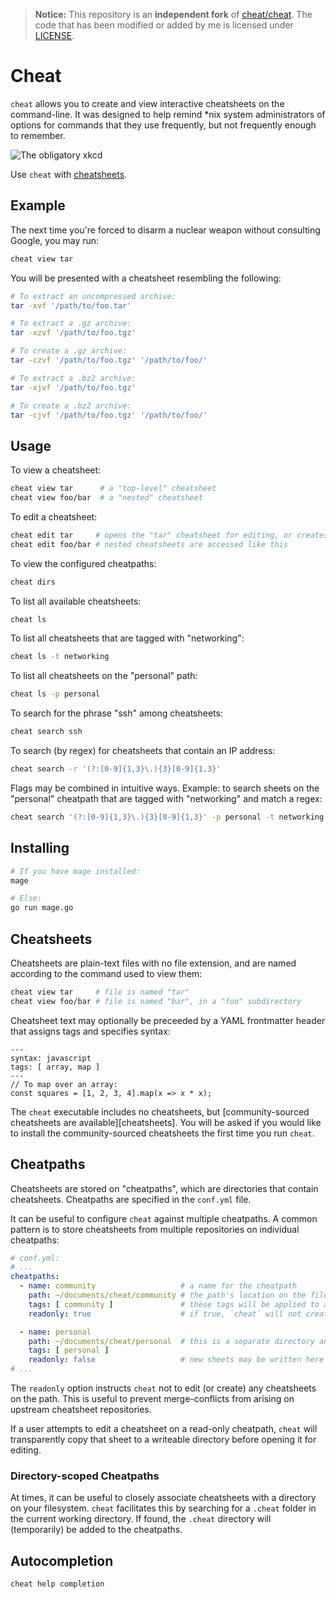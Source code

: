 > **Notice:** This repository is an **independent fork** of
> [cheat/cheat](https://github.com/cheat/cheat). The code that has been
> modified or added by me is licensed under [LICENSE](./LICENSE).

# Cheat

`cheat` allows you to create and view interactive cheatsheets on the
command-line. It was designed to help remind \*nix system administrators of
options for commands that they use frequently, but not frequently enough to
remember.

![The obligatory xkcd](http://imgs.xkcd.com/comics/tar.png 'The obligatory xkcd')

Use `cheat` with [cheatsheets](https://github.com/cheat/cheatsheets).

## Example

The next time you're forced to disarm a nuclear weapon without consulting
Google, you may run:

```sh
cheat view tar
```

You will be presented with a cheatsheet resembling the following:

```sh
# To extract an uncompressed archive:
tar -xvf '/path/to/foo.tar'

# To extract a .gz archive:
tar -xzvf '/path/to/foo.tgz'

# To create a .gz archive:
tar -czvf '/path/to/foo.tgz' '/path/to/foo/'

# To extract a .bz2 archive:
tar -xjvf '/path/to/foo.tgz'

# To create a .bz2 archive:
tar -cjvf '/path/to/foo.tgz' '/path/to/foo/'
```

## Usage

To view a cheatsheet:

```sh
cheat view tar      # a "top-level" cheatsheet
cheat view foo/bar  # a "nested" cheatsheet
```

To edit a cheatsheet:

```sh
cheat edit tar     # opens the "tar" cheatsheet for editing, or creates it if it does not exist
cheat edit foo/bar # nested cheatsheets are accessed like this
```

To view the configured cheatpaths:

```sh
cheat dirs
```

To list all available cheatsheets:

```sh
cheat ls
```

To list all cheatsheets that are tagged with "networking":

```sh
cheat ls -t networking
```

To list all cheatsheets on the "personal" path:

```sh
cheat ls -p personal
```

To search for the phrase "ssh" among cheatsheets:

```sh
cheat search ssh
```

To search (by regex) for cheatsheets that contain an IP address:

```sh
cheat search -r '(?:[0-9]{1,3}\.){3}[0-9]{1,3}'
```

Flags may be combined in intuitive ways. Example: to search sheets on the
"personal" cheatpath that are tagged with "networking" and match a regex:

```sh
cheat search '(?:[0-9]{1,3}\.){3}[0-9]{1,3}' -p personal -t networking --regex
```

## Installing

```sh
# If you have mage installed:
mage

# Else:
go run mage.go
```

## Cheatsheets

Cheatsheets are plain-text files with no file extension, and are named
according to the command used to view them:

```sh
cheat view tar     # file is named "tar"
cheat view foo/bar # file is named "bar", in a "foo" subdirectory
```

Cheatsheet text may optionally be preceeded by a YAML frontmatter header that
assigns tags and specifies syntax:

```
---
syntax: javascript
tags: [ array, map ]
---
// To map over an array:
const squares = [1, 2, 3, 4].map(x => x * x);
```

The `cheat` executable includes no cheatsheets, but [community-sourced
cheatsheets are available][cheatsheets]. You will be asked if you would like to
install the community-sourced cheatsheets the first time you run `cheat`.

## Cheatpaths

Cheatsheets are stored on "cheatpaths", which are directories that contain
cheatsheets. Cheatpaths are specified in the `conf.yml` file.

It can be useful to configure `cheat` against multiple cheatpaths. A common
pattern is to store cheatsheets from multiple repositories on individual
cheatpaths:

```yaml
# conf.yml:
# ...
cheatpaths:
  - name: community                   # a name for the cheatpath
    path: ~/documents/cheat/community # the path's location on the filesystem
    tags: [ community ]               # these tags will be applied to all sheets on the path
    readonly: true                    # if true, `cheat` will not create new cheatsheets here

  - name: personal
    path: ~/documents/cheat/personal  # this is a separate directory and repository than above
    tags: [ personal ]
    readonly: false                   # new sheets may be written here
# ...
```

The `readonly` option instructs `cheat` not to edit (or create) any cheatsheets
on the path. This is useful to prevent merge-conflicts from arising on upstream
cheatsheet repositories.

If a user attempts to edit a cheatsheet on a read-only cheatpath, `cheat` will
transparently copy that sheet to a writeable directory before opening it for
editing.

### Directory-scoped Cheatpaths

At times, it can be useful to closely associate cheatsheets with a directory on
your filesystem. `cheat` facilitates this by searching for a `.cheat` folder in
the current working directory. If found, the `.cheat` directory will
(temporarily) be added to the cheatpaths.

## Autocompletion

```sh
cheat help completion
```

